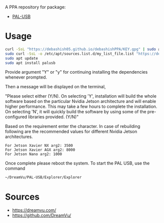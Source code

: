 A PPA repository for package:

- [PAL-USB](https://github.com/DreamVu/PAL-USB)

# Usage

```bash
curl -SsL "https://debashish05.github.io/debashishPPA/KEY.gpg" | sudo apt-key add -
sudo curl -SsL -o /etc/apt/sources.list.d/my_list_file.list "https://debashish05.github.io/debashishPPA/my_list_file.list"
sudo apt update
sudo apt install palusb
```

Provide argument "Y" or "y" for continuing installing the dependencies whenever prompted. 

Then a message will be displayed on the terminal,

"Please select either (Y/N). On selecting 'Y', installation will build the whole software based on the particular Nvidia Jetson architecture and will enable higher performance. This may take a few hours to complete the installation. On selecting 'N', it will quickly build the software by using some of the pre-configured libraries provided. (Y/N)"

Based on the requirement enter the character. In case of rebuilding following are the recommended values for different Nvidia Jetson architectures.

    For Jetson Xavier NX arg2: 3500
    For Jetson Xavier AGX arg2: 8000
    For Jetson Nano arg2: 1000
            
Once complete please reboot the system.
To start the PAL USB, use the command 
    
    ~/DreamVu/PAL-USB/Explorer/Explorer

# Sources

- https://dreamvu.com/
- https://github.com/DreamVu/